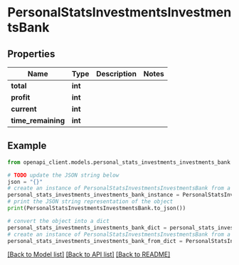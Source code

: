 # PersonalStatsInvestmentsInvestmentsBank


## Properties

Name | Type | Description | Notes
------------ | ------------- | ------------- | -------------
**total** | **int** |  | 
**profit** | **int** |  | 
**current** | **int** |  | 
**time_remaining** | **int** |  | 

## Example

```python
from openapi_client.models.personal_stats_investments_investments_bank import PersonalStatsInvestmentsInvestmentsBank

# TODO update the JSON string below
json = "{}"
# create an instance of PersonalStatsInvestmentsInvestmentsBank from a JSON string
personal_stats_investments_investments_bank_instance = PersonalStatsInvestmentsInvestmentsBank.from_json(json)
# print the JSON string representation of the object
print(PersonalStatsInvestmentsInvestmentsBank.to_json())

# convert the object into a dict
personal_stats_investments_investments_bank_dict = personal_stats_investments_investments_bank_instance.to_dict()
# create an instance of PersonalStatsInvestmentsInvestmentsBank from a dict
personal_stats_investments_investments_bank_from_dict = PersonalStatsInvestmentsInvestmentsBank.from_dict(personal_stats_investments_investments_bank_dict)
```
[[Back to Model list]](../README.md#documentation-for-models) [[Back to API list]](../README.md#documentation-for-api-endpoints) [[Back to README]](../README.md)



